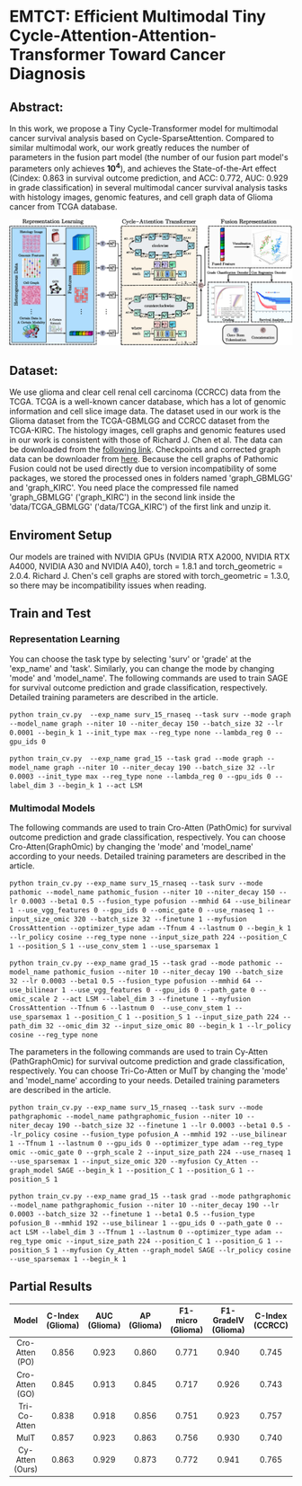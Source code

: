 # EMTCT: Efficient Multimodal Tiny Cycle-Attention-Attention-Transformer Toward Cancer Diagnosis



## Abstract:

In this work, we propose a Tiny  Cycle-Transformer model for multimodal cancer survival analysis based on Cycle-SparseAttention. Compared to similar multimodal work, our work greatly reduces the number of parameters in the fusion part model (the number of our fusion part model's parameters only achieves $\mathbf{10^{4}}$), and achieves the State-of-the-Art effect (Cindex: 0.863 in survival outcome prediction, and ACC: 0.772, AUC: 0.929 in grade classification) in several multimodal cancer survival analysis tasks with histology images, genomic features, and cell graph data of Glioma cancer from TCGA database.

![overall_architecture](overall_architecture.png)



## **Dataset:**

We use glioma and clear cell renal cell carcinoma (CCRCC) data from the TCGA. TCGA is a well-known cancer database, which has a lot of genomic information and cell slice image data. The dataset used in our work is the Glioma dataset from the TCGA-GBMLGG and CCRCC dataset from the TCGA-KIRC. The histology images, cell graphs and genomic features used in our work is consistent with those of Richard J. Chen et al. The data can be downloaded from the [following link](https://drive.google.com/drive/u/1/folders/1swiMrz84V3iuzk8x99vGIBd5FCVncOlf). Checkpoints and corrected graph data can be downloader from [here](https://drive.google.com/drive/folders/1jBNjmARYAxgraCctt5qZAVmdH-vuVF5H). Because the cell graphs of Pathomic Fusion could not be used directly due to version incompatibility of some packages, we stored the processed ones in folders named 'graph_GBMLGG' and 'graph_KIRC'. You need place the compressed file named 'graph_GBMLGG' ('graph_KIRC') in the second link inside the 'data/TCGA_GBMLGG' ('data/TCGA_KIRC') of the first link and unzip it.



## Enviroment Setup

Our models are trained with NVIDIA GPUs (NVIDIA RTX A2000, NVIDIA RTX A4000, NVIDIA A30 and NVIDIA A40), torch = 1.8.1 and torch_geometric = 2.0.4.  Richard J. Chen's cell graphs are stored with torch_geometric = 1.3.0, so there may be incompatibility issues when reading.



## Train and Test

### Representation Learning

You can choose the task type by selecting 'surv' or 'grade' at the 'exp_name' and 'task'. Similarly, you can change the mode by changing 'mode' and 'model_name'. The following commands are used to train SAGE for survival outcome prediction and grade classification, respectively. Detailed training parameters are described in the article.

```
python train_cv.py  --exp_name surv_15_rnaseq --task surv --mode graph --model_name graph --niter 10 --niter_decay 150 --batch_size 32 --lr 0.0001 --begin_k 1 --init_type max --reg_type none --lambda_reg 0 --gpu_ids 0
```

```
python train_cv.py  --exp_name grad_15 --task grad --mode graph --model_name graph --niter 10 --niter_decay 190 --batch_size 32 --lr 0.0003 --init_type max --reg_type none --lambda_reg 0 --gpu_ids 0 --label_dim 3 --begin_k 1 --act LSM 
```



### Multimodal Models

The following commands are used to train Cro-Atten (PathOmic) for survival outcome prediction and grade classification, respectively. You can choose Cro-Atten(GraphOmic) by changing the 'mode' and 'model_name' according to your needs. Detailed training parameters are described in the article.

```
python train_cv.py --exp_name surv_15_rnaseq --task surv --mode pathomic --model_name pathomic_fusion --niter 10 --niter_decay 150 --lr 0.0003 --beta1 0.5 --fusion_type pofusion --mmhid 64 --use_bilinear 1 --use_vgg_features 0 --gpu_ids 0 --omic_gate 0 --use_rnaseq 1 --input_size_omic 320 --batch_size 32 --finetune 1 --myfusion CrossAttention --optimizer_type adam --Tfnum 4 --lastnum 0 --begin_k 1 --lr_policy cosine --reg_type none --input_size_path 224 --position_C 1 --position_S 1 --use_conv_stem 1 --use_sparsemax 1
```

```
python train_cv.py --exp_name grad_15 --task grad --mode pathomic --model_name pathomic_fusion --niter 10 --niter_decay 190 --batch_size 32 --lr 0.0003 --beta1 0.5 --fusion_type pofusion --mmhid 64 --use_bilinear 1 --use_vgg_features 0 --gpu_ids 0 --path_gate 0 --omic_scale 2 --act LSM --label_dim 3 --finetune 1 --myfusion CrossAttention --Tfnum 6 --lastnum 0  --use_conv_stem 1 --use_sparsemax 1 --position_C 1 --position_S 1 --input_size_path 224 --path_dim 32 --omic_dim 32 --input_size_omic 80 --begin_k 1 --lr_policy cosine --reg_type none
```

The parameters in the following commands are used to train Cy-Atten (PathGraphOmic) for survival outcome prediction and grade classification, respectively. You can choose Tri-Co-Atten or MulT by changing the 'mode' and 'model_name' according to your needs. Detailed training parameters are described in the article.

```
python train_cv.py --exp_name surv_15_rnaseq --task surv --mode pathgraphomic --model_name pathgraphomic_fusion --niter 10 --niter_decay 190 --batch_size 32 --finetune 1 --lr 0.0003 --beta1 0.5 --lr_policy cosine --fusion_type pofusion_A --mmhid 192 --use_bilinear 1 --Tfnum 1 --lastnum 0 --gpu_ids 0 --optimizer_type adam --reg_type omic --omic_gate 0 --grph_scale 2 --input_size_path 224 --use_rnaseq 1 --use_sparsemax 1 --input_size_omic 320 --myfusion Cy_Atten --graph_model SAGE --begin_k 1 --position_C 1 --position_G 1 --position_S 1
```

```
python train_cv.py --exp_name grad_15 --task grad --mode pathgraphomic --model_name pathgraphomic_fusion --niter 10 --niter_decay 190 --lr 0.0003 --batch_size 32 --finetune 1 --beta1 0.5 --fusion_type pofusion_B --mmhid 192 --use_bilinear 1 --gpu_ids 0 --path_gate 0 --act LSM --label_dim 3 --Tfnum 1 --lastnum 0 --optimizer_type adam --reg_type omic --input_size_path 224 --position_C 1 --position_G 1 --position_S 1 --myfusion Cy_Atten --graph_model SAGE --lr_policy cosine --use_sparsemax 1 --begin_k 1
```

## Partial Results


|      Model      | C-Index (Glioma) | AUC (Glioma) | AP (Glioma) | F1-micro (Glioma) | F1-GradeIV (Glioma) | C-Index (CCRCC) |
| :-------------: | :--------------: | :----------: | :---------: | :---------------: | :-----------------: | :-------------: |
| Cro-Atten (PO)  |      0.856       |    0.923     |    0.860    |       0.771       |        0.940        |      0.745      |
| Cro-Atten (GO)  |      0.845       |    0.913     |    0.845    |       0.717       |        0.926        |      0.743      |
|  Tri-Co-Atten   |      0.838       |    0.918     |    0.856    |       0.751       |        0.923        |      0.757      |
|      MulT       |      0.857       |    0.923     |    0.863    |       0.756       |        0.930        |      0.740      |
| Cy-Atten (Ours) |      0.863       |    0.929     |    0.873    |       0.772       |        0.941        |      0.765      |


